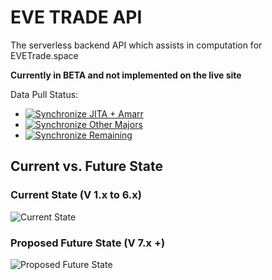 # EVE TRADE API

The serverless backend API which assists in computation for EVETrade.space

**Currently in BETA and not implemented on the live site**

Data Pull Status:

* [![Synchronize JITA + Amarr](https://github.com/awhipp/evetrade_api/actions/workflows/sync_jita_amarr.yml/badge.svg)](https://github.com/awhipp/evetrade_api/actions/workflows/sync_jita_amarr.yml)
* [![Synchronize Other Majors](https://github.com/awhipp/evetrade_api/actions/workflows/sync_other_majors.yml/badge.svg)](https://github.com/awhipp/evetrade_api/actions/workflows/sync_other_majors.yml)
* [![Synchronize Remaining](https://github.com/awhipp/evetrade_api/actions/workflows/sync_remaining.yml/badge.svg)](https://github.com/awhipp/evetrade_api/actions/workflows/sync_remaining.yml)

## Current vs. Future State

### Current State (V 1.x to 6.x)

![Current State](https://i.imgur.com/6PX9pO3.png)

### Proposed Future State (V 7.x +)

![Proposed Future State](https://i.imgur.com/oGXCBUL.png)

